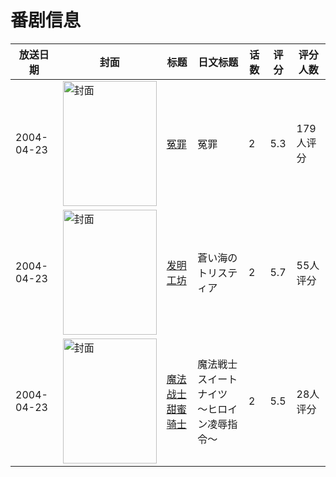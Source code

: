 # 番剧信息

|放送日期|封面|标题|日文标题|话数|评分|评分人数|
|---|---|---|---|---|---|---|
|2004-04-23|<img src="https://bangumi.tv/img/no_icon_subject.png" alt="封面" style="width:150px;height:200px;object-fit:cover;">|[冤罪](https://bangumi.tv/subject/18507)|冤罪|2|5.3|179人评分|
|2004-04-23|<img src="https://lain.bgm.tv/pic/cover/c/de/da/25414_QWbZf.jpg" alt="封面" style="width:150px;height:200px;object-fit:cover;">|[发明工坊](https://bangumi.tv/subject/25414)|蒼い海のトリスティア|2|5.7|55人评分|
|2004-04-23|<img src="https://bangumi.tv/img/no_icon_subject.png" alt="封面" style="width:150px;height:200px;object-fit:cover;">|[魔法战士 甜蜜骑士](https://bangumi.tv/subject/185864)|魔法戦士 スイートナイツ ～ヒロイン凌辱指令～|2|5.5|28人评分|
